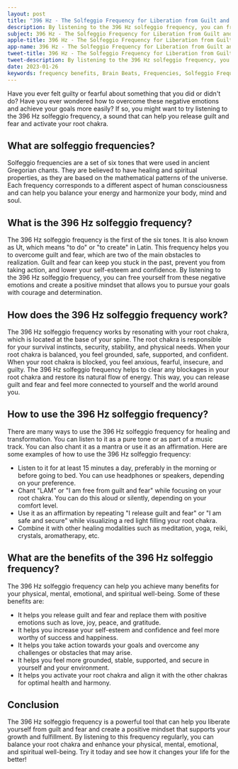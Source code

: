 ```yaml
---
layout: post
title: "396 Hz - The Solfeggio Frequency for Liberation from Guilt and Fear"
description: By listening to the 396 Hz solfeggio frequency, you can free yourself from these negative emotions and create a positive mindset that allows you to pursue your goals with courage and determination.
subject: 396 Hz - The Solfeggio Frequency for Liberation from Guilt and Fear
apple-title: 396 Hz - The Solfeggio Frequency for Liberation from Guilt and Fear
app-name: 396 Hz - The Solfeggio Frequency for Liberation from Guilt and Fear
tweet-title: 396 Hz - The Solfeggio Frequency for Liberation from Guilt and Fear
tweet-description: By listening to the 396 Hz solfeggio frequency, you can free yourself from these negative emotions and create a positive mindset that allows you to pursue your goals with courage and determination.
date: 2023-01-26
keywords: frequency benefits, Brain Beats, Frequencies, Solfeggio Frequency, Root Chakra, 396 Hz, brainwave entrainment, sound therapy, Colors of noise, 396 Hz frequency benefits
---
```


Have you ever felt guilty or fearful about something that you did or didn't do? Have you ever wondered how to overcome these negative emotions and achieve your goals more easily? If so, you might want to try listening to the 396 Hz solfeggio frequency, a sound that can help you release guilt and fear and activate your root chakra.

## What are solfeggio frequencies?

Solfeggio frequencies are a set of six tones that were used in ancient Gregorian chants. They are believed to have healing and spiritual properties, as they are based on the mathematical patterns of the universe. Each frequency corresponds to a different aspect of human consciousness and can help you balance your energy and harmonize your body, mind and soul.

## What is the 396 Hz solfeggio frequency?

The 396 Hz solfeggio frequency is the first of the six tones. It is also known as Ut, which means "to do" or "to create" in Latin. This frequency helps you to overcome guilt and fear, which are two of the main obstacles to realization. Guilt and fear can keep you stuck in the past, prevent you from taking action, and lower your self-esteem and confidence. By listening to the 396 Hz solfeggio frequency, you can free yourself from these negative emotions and create a positive mindset that allows you to pursue your goals with courage and determination.

## How does the 396 Hz solfeggio frequency work?

The 396 Hz solfeggio frequency works by resonating with your root chakra, which is located at the base of your spine. The root chakra is responsible for your survival instincts, security, stability, and physical needs. When your root chakra is balanced, you feel grounded, safe, supported, and confident. When your root chakra is blocked, you feel anxious, fearful, insecure, and guilty. The 396 Hz solfeggio frequency helps to clear any blockages in your root chakra and restore its natural flow of energy. This way, you can release guilt and fear and feel more connected to yourself and the world around you.

## How to use the 396 Hz solfeggio frequency?

There are many ways to use the 396 Hz solfeggio frequency for healing and transformation. You can listen to it as a pure tone or as part of a music track. You can also chant it as a mantra or use it as an affirmation. Here are some examples of how to use the 396 Hz solfeggio frequency:

- Listen to it for at least 15 minutes a day, preferably in the morning or before going to bed. You can use headphones or speakers, depending on your preference.
- Chant "LAM" or "I am free from guilt and fear" while focusing on your root chakra. You can do this aloud or silently, depending on your comfort level.
- Use it as an affirmation by repeating "I release guilt and fear" or "I am safe and secure" while visualizing a red light filling your root chakra.
- Combine it with other healing modalities such as meditation, yoga, reiki, crystals, aromatherapy, etc.

## What are the benefits of the 396 Hz solfeggio frequency?

The 396 Hz solfeggio frequency can help you achieve many benefits for your physical, mental, emotional, and spiritual well-being. Some of these benefits are:

- It helps you release guilt and fear and replace them with positive emotions such as love, joy, peace, and gratitude.
- It helps you increase your self-esteem and confidence and feel more worthy of success and happiness.
- It helps you take action towards your goals and overcome any challenges or obstacles that may arise.
- It helps you feel more grounded, stable, supported, and secure in yourself and your environment.
- It helps you activate your root chakra and align it with the other chakras for optimal health and harmony.

## Conclusion

The 396 Hz solfeggio frequency is a powerful tool that can help you liberate yourself from guilt and fear and create a positive mindset that supports your growth and fulfillment. By listening to this frequency regularly, you can balance your root chakra and enhance your physical, mental, emotional, and spiritual well-being. Try it today and see how it changes your life for the better!